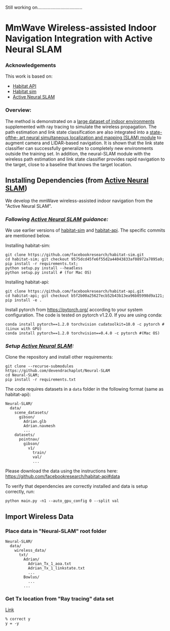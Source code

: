 Still working on...................................
# MmWave Wireless-assisted Indoor Navigation Integration with Active Neural SLAM

### Acknowledgements
This work is based on:
* [Habitat API](https://github.com/facebookresearch/habitat-api)
* [Habitat sim](https://github.com/facebookresearch/habitat-sim)
* [Active Neural SLAM](https://github.com/devendrachaplot/Neural-SLAM)

### Overview:
The method is demonstrated on a
[large dataset of indoor environments](http://gibsonenv.stanford.edu/database/) 
supplemented with ray
tracing to simulate the wireless propagation. The path estimation
and link state classification are also integrated into a [state-ofthe-
art neural simultaneous localization and mapping (SLAM)
module](https://arxiv.org/abs/2004.05155)
to augment camera and LIDAR-based navigation. It is
shown that the link state classifier can successfully generalize to
completely new environments outside the training set. In addition,
the neural-SLAM module with the wireless path estimation and
link state classifier provides rapid navigation to the target, close
to a baseline that knows the target location.

## Installing Dependencies (from [Active Neural SLAM](https://github.com/devendrachaplot/Neural-SLAM))
We develop the mmWave wireless-assisted indoor navigation from the "Active Neural SLAM".

### <em>Following [Active Neural SLAM](https://github.com/devendrachaplot/Neural-SLAM) guidance:</em>
  
We use earlier versions of [habitat-sim](https://github.com/facebookresearch/habitat-sim) and [habitat-api](https://github.com/facebookresearch/habitat-api). The specific commits are mentioned below.

Installing habitat-sim:
```
git clone https://github.com/facebookresearch/habitat-sim.git
cd habitat-sim; git checkout 9575dcd45fe6f55d2a44043833af08972a7895a9; 
pip install -r requirements.txt; 
python setup.py install --headless
python setup.py install # (for Mac OS)
```

Installing habitat-api:
```
git clone https://github.com/facebookresearch/habitat-api.git
cd habitat-api; git checkout b5f2b00a25627ecb52b43b13ea96b05998d9a121; 
pip install -e .
```

Install pytorch from https://pytorch.org/ according to your system configuration. The code is tested on pytorch v1.2.0. If you are using conda:
```
conda install pytorch==1.2.0 torchvision cudatoolkit=10.0 -c pytorch #(Linux with GPU)
conda install pytorch==1.2.0 torchvision==0.4.0 -c pytorch #(Mac OS)
```

### <em> Setup [Active Neural SLAM](https://github.com/devendrachaplot/Neural-SLAM):</em>
Clone the repository and install other requirements:
```
git clone --recurse-submodules https://github.com/devendrachaplot/Neural-SLAM
cd Neural-SLAM;
pip install -r requirements.txt
```

The code requires datasets in a `data` folder in the following format (same as habitat-api):
```
Neural-SLAM/
  data/
    scene_datasets/
      gibson/
        Adrian.glb
        Adrian.navmesh
        ...
    datasets/
      pointnav/
        gibson/
          v1/
            train/
            val/
            ...
```
Please download the data using the instructions here: https://github.com/facebookresearch/habitat-api#data

To verify that dependencies are correctly installed and data is setup correctly, run:
```
python main.py -n1 --auto_gpu_config 0 --split val
```

## Import Wireless Data
### Place data in "Neural-SLAM" root folder 
```
Neural-SLAM/
  data/
    wireless_data/
      txt/
        Adrian/
          Adrian_Tx_1_aoa.txt
          Adrian_Tx_1_linkstate.txt
          ...
        Bowlus/
          ...
        ...
```
### Get Tx location from "Ray tracing" data set
[Link](https://github.com/nyu-wireless/mmwRobotNav/tree/main/indoor_ray_tracing/data/tx_position)
```
% correct y
y = -y
```


